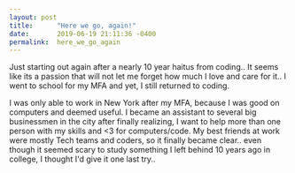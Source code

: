```yaml
---
layout: post
title:      "Here we go, again!"
date:       2019-06-19 21:11:36 -0400
permalink:  here_we_go_again
---
```



Just starting out again after a nearly 10 year haitus from coding.. It seems like its a passion that will not let me forget how much I love and care for it.. I went to school for my MFA and yet, I still returned to coding.  

I was only able to work in New York after my MFA, because I was good on computers and deemed useful.  I became an assistant to several big businessmen in the city after finally realizing, I want to help more than one person with my skills and <3 for computers/code.  My best friends at work were mostly Tech teams and coders, so it finally became clear.. even though it seemed scary to study something I left behind 10 years ago in college, I thought I'd give it one last try..
